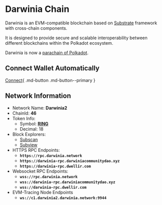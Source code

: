 # Darwinia Chain

Darwinia is an EVM-compatible blockchain based on [Substrate](https://substrate.dev/) framework with cross-chain components.

It is designed to provide secure and scalable interoperability between different blockchains within the Polkadot ecosystem.

Darwinia is now a [parachain of Polkadot](https://polkadot.subscan.io/parachain/2046).

## Connect Wallet Automatically

[Connect](https://chainlist.org/chain/46){ .md-button .md-button--primary }

## Network Information

- Network Name: **Darwinia2**
- ChainId: **46**
- Token Info:
    - Symbol: [**RING**](https://coinmarketcap.com/currencies/darwinia-network/)
    - Decimal: 18
- Block Explorers:
    - [Subscan](https://darwinia.subscan.io/)
    - [Subview](https://darwinia.subview.xyz/)
- HTTPS RPC Endpoints:
    - **`https://rpc.darwinia.network`**
    - **`https://darwinia-rpc.darwiniacommunitydao.xyz`**
    - **`https://darwinia-rpc.dwellir.com`**
- Websocket RPC Endpoints:
    - **`wss://rpc.darwinia.network`**
    - **`wss://darwinia-rpc.darwiniacommunitydao.xyz`**
    - **`wss://darwinia-rpc.dwellir.com`**
- EVM-Tracing Node Endpoints
    - **`ws://c1.darwinia2.darwinia.network:9944`**